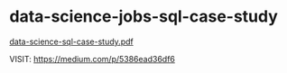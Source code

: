 # data-science-jobs-sql-case-study

[data-science-sql-case-study.pdf](https://github.com/user-attachments/files/16353060/data-science-sql-case-study.pdf)

VISIT: https://medium.com/p/5386ead36df6
